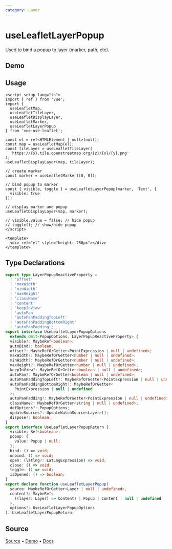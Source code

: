 ```yaml
---
category: Layer
---
```


# useLeafletLayerPopup

Used to bind a popup to layer (marker, path, etc).



## Demo

<ClientOnly>
  <Demo name="useLeafletLayerPopup" source-url="https://github.com/nikolaynau/vue-use-leaflet/blob/master/src/useLeafletLayerPopup/demo.vue" />
</ClientOnly>

## Usage

```vue
<script setup lang="ts">
import { ref } from 'vue';
import {
  useLeafletMap,
  useLeafletTileLayer,
  useLeafletDisplayLayer,
  useLeafletMarker,
  useLeafletLayerPopup
} from 'vue-use-leaflet';

const el = ref<HTMLElement | null>(null);
const map = useLeafletMap(el);
const tileLayer = useLeafletTileLayer(
  'https://{s}.tile.openstreetmap.org/{z}/{x}/{y}.png'
);
useLeafletDisplayLayer(map, tileLayer);

// create marker
const marker = useLeafletMarker([0, 0]);

// bind popup to marker
const { visible, toggle } = useLeafletLayerPopup(marker, 'Text', {
  visible: true
});

// display marker and popup
useLeafletDisplayLayer(map, marker);

// visible.value = false; // hide popup
// toggle(); // show/hide popup
</script>

<template>
  <div ref="el" style="height: 250px"></div>
</template>
```

## Type Declarations

```ts
export type LayerPopupReactiveProperty =
  | 'offset'
  | 'maxWidth'
  | 'minWidth'
  | 'maxHeight'
  | 'className'
  | 'content'
  | 'keepInView'
  | 'autoPan'
  | 'autoPanPaddingTopLeft'
  | 'autoPanPaddingBottomRight'
  | 'autoPanPadding';
export interface UseLeafletLayerPopupOptions
  extends Omit<PopupOptions, LayerPopupReactiveProperty> {
  visible?: MaybeRef<boolean>;
  autoBind?: boolean;
  offset?: MaybeRefOrGetter<PointExpression | null | undefined>;
  maxWidth?: MaybeRefOrGetter<number | null | undefined>;
  minWidth?: MaybeRefOrGetter<number | null | undefined>;
  maxHeight?: MaybeRefOrGetter<number | null | undefined>;
  keepInView?: MaybeRefOrGetter<boolean | null | undefined>;
  autoPan?: MaybeRefOrGetter<boolean | null | undefined>;
  autoPanPaddingTopLeft?: MaybeRefOrGetter<PointExpression | null | undefined>;
  autoPanPaddingBottomRight?: MaybeRefOrGetter<
    PointExpression | null | undefined
  >;
  autoPanPadding?: MaybeRefOrGetter<PointExpression | null | undefined>;
  className?: MaybeRefOrGetter<string | null | undefined>;
  defOptions?: PopupOptions;
  updateSources?: UpdateWatchSource<Layer>[];
  dispose?: boolean;
}
export interface UseLeafletLayerPopupReturn {
  visible: Ref<boolean>;
  popup: {
    value: Popup | null;
  };
  bind: () => void;
  unbind: () => void;
  open: (latlng?: LatLngExpression) => void;
  close: () => void;
  toggle: () => void;
  isOpened: () => boolean;
}
export declare function useLeafletLayerPopup(
  source: MaybeRefOrGetter<Layer | null | undefined>,
  content?: MaybeRef<
    ((layer: Layer) => Content) | Popup | Content | null | undefined
  >,
  options?: UseLeafletLayerPopupOptions
): UseLeafletLayerPopupReturn;
```

## Source

[Source](https://github.com/nikolaynau/vue-use-leaflet/blob/master/src/useLeafletLayerPopup/index.ts) • [Demo](https://github.com/nikolaynau/vue-use-leaflet/blob/master/src/useLeafletLayerPopup/demo.vue) • [Docs](https://github.com/nikolaynau/vue-use-leaflet/blob/master/src/useLeafletLayerPopup/index.md)
